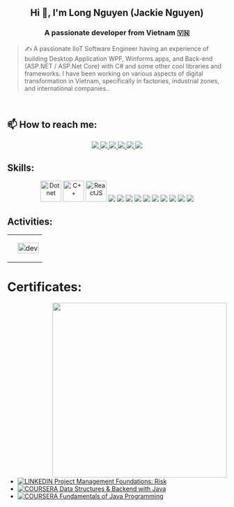 
<h2 align="center">Hi 👋, I'm Long Nguyen (Jackie Nguyen) </h2>
<p align="center">
  <h3 align="center">A passionate developer from Vietnam 🇻🇳</h3>
</p>

> ✍ A passionate IIoT Software Engineer having an experience of
building Desktop Application WPF, Winforms apps, and Back-end
(ASP.NET / ASP.Net Core) with C# and some other cool libraries and
frameworks.
I have been working on various aspects of digital transformation in
Vietnam, specifically in factories, industrial zones, and international
companies..

<br />

## 📫 How to reach me:

<p align="center">
  <a href="https://www.linkedin.com/in/nguyen-thanh-long-246151193/" target="_blank">
    <img src="https://img.icons8.com/fluent/48/000000/linkedin.png"/>
  </a>
  <a href="https://www.facebook.com/jackienguyen181093" alt="Facebook">
    <img src="https://img.icons8.com/fluent/48/000000/facebook-new.png" target="_blank" />
  </a> 
  <a href="https://github.com/JackieNguyen-BE-Dev" alt="Github">
    <img src="https://img.icons8.com/fluent/48/000000/github.png"/>
  </a> 
  <a href="https://www.youtube.com/@jackieiiot" alt="Youtube channel" target="_blank" >
    <img src="https://img.icons8.com/fluent/48/000000/youtube-play.png"/>
  </a>
  <a href="https://linktr.ee/LongNguyenThanh" alt="Kaggle" target="_blank" >
    <img src="https://img.icons8.com/?size=100&id=naDnVpQ3BNkR&format=png&color=000000"/>
  </a>
  <a href="mailto:longindusrobot@gmail.com" alt="Email">
    <img src="https://img.icons8.com/fluent/48/000000/mailing.png"/>
  </a>
</p>

## Skills:
<p align="center">
  <img src="https://img.icons8.com/?size=100&id=45490&format=png&color=000000" alt="Dotnet" width="48" height="48"/> 
  <img src="https://img.icons8.com/?size=100&id=TpULddJc4gTh&format=png&color=000000" alt="C++" width="48" height="48"/> 
  <img src="https://img.icons8.com/?size=100&id=25Sjy8fKExYA&format=png&color=000000" alt="ReactJS" width="48" height="48"/> 
  <img src="https://img.icons8.com/color/48/000000/microsoft-sql-server.png"/>
  <img src="https://img.icons8.com/color/48/000000/mysql-logo.png"/>
  <img src="https://img.icons8.com/color/48/000000/mongodb.png"/>
  <img src="https://img.icons8.com/?size=100&id=34886&format=png&color=000000"/>
  <img src="https://img.icons8.com/color/48/000000/git.png"/>
  <img src="https://img.icons8.com/color/48/000000/github-2.png"/>
  <img src="https://img.icons8.com/color/48/000000/visual-studio-code-2019.png"/>
  <img src="https://img.icons8.com/color/48/null/visual-studio--v2.png"/>
  <img src="https://img.icons8.com/?size=100&id=17842&format=png&color=000000"/>
  <img src="https://img.icons8.com/color/48/000000/trello.png"/>
</p>

## Activities:

<table style="width:100%;">
  <tr>
    <td>
    </td>
    <td>
      <p align="center"> 
        <img src="https://cdn.dribbble.com/users/1059583/screenshots/4171367/coding-freak.gif" alt="dev" width="100%"/>
      </p>
    </td>
  </tr>
</table>

# Certificates:

<img align="right" width="400" src="https://github.githubassets.com/images/modules/profile/profile-joined-github.svg">

- [![LINKEDIN](https://www.linkedin.com/learning/certificates/53283b6a0add22f51bea712c73455024dce134277f5afd3ea56fc13a15836e8f) Project Management Foundations: Risk](https://www.coursera.org/account/accomplishments/verify/Z9Z7KXGMU9VJ?utm_product=course)
- [![COURSERA](https://img.shields.io/badge/-COURSERA-green) Data Structures & Backend with Java](https://www.coursera.org/account/accomplishments/verify/Z9Z7KXGMU9VJ?utm_product=course)
- [![COURSERA](https://img.shields.io/badge/-COURSERA-green) Fundamentals of Java Programming](coursera.org/account/accomplishments/verify/AM78B3KZBE8U?utm_product=course)
